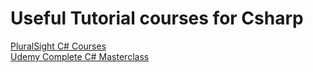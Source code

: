 # Useful Tutorial courses for Csharp
[PluralSight C# Courses](https://www.pluralsight.com/paths/csharp) <br />
[Udemy Complete C# Masterclass](https://www.udemy.com/course/complete-csharp-masterclass/) <br />
